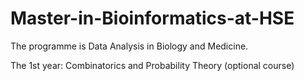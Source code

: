 # Master-in-Bioinformatics-at-HSE

The programme is Data Analysis in Biology and Medicine.

The 1st year:
Combinatorics and Probability Theory (optional course) 
